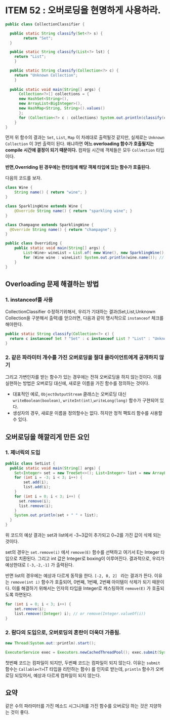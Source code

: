 # ITEM 52 : 오버로딩을 현명하게 사용하라.

``` java
public class CollectionClassifier {

  public static String classify(Set<?> s) {
		return "Set"; 
  }

  public static String classify(List<?> lst) { 
    return "List";
	}

  public static String classify(Collection<?> c) { 
    return "Unknown Collection";
	}
  
  public static void main(String[] args) { 
      Collection<?>[] collections = {
      new HashSet<String>(),
      new ArrayList<BigInteger>(),
      new HashMap<String, String>().values()
      };
      for (Collection<?> c : collections) System.out.println(classify(c));
    } 
}
```

먼저 위 함수의 결과는 ```Set```, ```List```, ```Map``` 이 차례대로 출력될것 같지만, 실제로는 ```Unknown Collection``` 이 3번 출력이 된다. 왜냐하면 **어느 overloading 함수가 호출될지는 compile 시간에 결정이 되기 때문이다.** 컴파일 시간에 객체들은 모두 ```Collection``` 타입이다. 

**반면,Overriding 된 경우에는 런타임에 해당 객체 타입에 있는 함수가 호출된다.**

다음의 코드를 보자.

``` java
class Wine {
	String name() { return "wine"; }
}

class SparklingWine extends Wine {
	@Override String name() { return "sparkling wine"; }
}

class Champagne extends SparklingWine { 
  @Override String name() { return "champagne"; }
}

public class Overriding {
	public static void main(String[] args) {
		List<Wine> wineList = List.of( new Wine(), new SparklingWine(), new Champagne());
		for (Wine wine : wineList) System.out.println(wine.name()); // 각자의 name 메소드가 호출된다.
	} 
}
```

## Overloading 문제 해결하는 방법

### 1. instanceof를 사용

CollectionClassifier 수정하기위해서, 우리가 기대하는 결과(Set,List,Unknown Collection을 구분해서 출력)를 얻으러면, 다음과 같이 명시적으로 ```instanceof``` 체크를 해야한다.

``` java
public static String classify(Collection<?> c) { 	
  return c instanceof Set ? "Set" : c instanceof List ? "List" : "Unknown Collection"; 
}
```

### 2. 같은 파라미터 개수를 가진 오버로딩을 절대 클라이언트에게 공개하지 않기 

그리고 가변인자를 받는 함수가 있는 경우에는 전혀 오버로딩을 하지 않는것이다. 이를 실현하는 방법은 오버로딩 대신에, 새로운 이름을 가진 함수를 정의하는 것이다.

-  대표적인 예로, ```ObjectOutputStream``` 클래스는 오버로딩 대신 ```writeBoolean(boolean)```, ```writeInt(int)```,```writeLong(long)``` 함수가 구현되어 있다.
-  생성자의 경우, 새로운 이름을 정의할수는 없다. 하지만 정적 팩토리 함수를 사용할 수 있다.

## 오버로딩을 해깔리게 만든 요인

### 1. 제너릭의 도입

``` java
public class SetList {
  public static void main(String[] args) {
    Set<Integer> set = new TreeSet<>(); List<Integer> list = new ArrayList<>();
    for (int i = -3; i < 3; i++) { 
        set.add(i);
        list.add(i); 
    }
    for (int i = 0; i < 3; i++) { 
      set.remove(i); 
      list.remove(i);
    }
    System.out.println(set + " " + list); 
  }
}
```

위 코드의 예상 결과는 set과 list에서 -3~3값이 추가되고 0~2를 가진 값이 삭제 되는 것이다. 

set의 경우는  ```set.remove(i)``` 에서 ```remove(E)``` 함수를 선택하고 여기서 E는 Integer 타입으로 치환된다. 그리고 int 값은 Integer로 boxing이 이루어진다. 결과적으로, 우리가 예상한대로 ```[-3,-2,-1]``` 가 출력된다.

반면 list의 경우에는 예상과 다르게 동작을 한다. ```[-2, 0, 2] ``` 라는 결과가 뜬다. 이유는 ```remove(int i)``` 함수가 호출되어, 0번째, 1번째, 2번째 아이템이 삭제가 되기 때문이다. 이를 해결하기 위해서는 인자의 타입을 Integer로 캐스팅하여 ```remove(E)``` 가 호출되도록 하면된다.

``` java
for (int i = 0; i < 3; i++) {
	set.remove(i);
	list.remove((Integer) i); // or remove(Integer.valueOf(i))
}
```

### 2. 람다의 도입으로, 오버로딩의 혼란이 더욱더 가중됨.

``` java
new Thread(System.out::println).start();
```

``` java
ExecutorService exec = Executors.newCachedThreadPool(); exec.submit(System.out::println);
```

첫번째 코드는 컴파일이 되지만, 두번째 코드는 컴파일이 되지 않는다. 이유는 ```submit``` 함수는 ```Callable<T>```(T 타입을 리턴하는 함수) 를 인자로 받는데, ```println``` 함수가 오버로딩 되있어서, 예상과 다르게 컴파일이 되지 않는다.

## 요약

같은 수의 파라미터를 가진 메소드 시그니처를 가진 함수를 오버로딩 하는 것은 지양하는 것이 좋다.